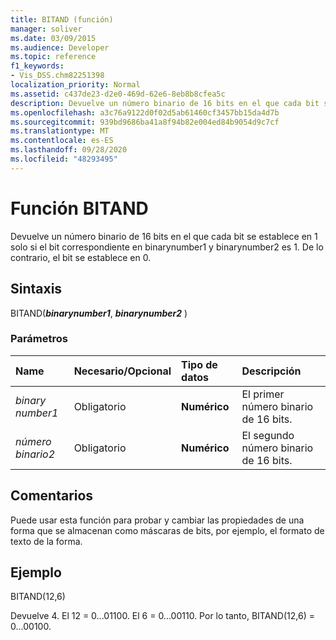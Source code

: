 ```yaml
---
title: BITAND (función)
manager: soliver
ms.date: 03/09/2015
ms.audience: Developer
ms.topic: reference
f1_keywords:
- Vis_DSS.chm82251398
localization_priority: Normal
ms.assetid: c437de23-d2e0-469d-62e6-8eb8b8cfea5c
description: Devuelve un número binario de 16 bits en el que cada bit se establece en 1 solo si el bit correspondiente en binarynumber1 y binarynumber2 es 1. De lo contrario, el bit se establece en 0.
ms.openlocfilehash: a3c76a9122d0f02d5ab61460cf3457bb15da4d7b
ms.sourcegitcommit: 939bd9686ba41a8f94b82e004ed84b9054d9c7cf
ms.translationtype: MT
ms.contentlocale: es-ES
ms.lasthandoff: 09/28/2020
ms.locfileid: "48293495"
---
```

# <a name="bitand-function"></a>Función BITAND

Devuelve un número binario de 16 bits en el que cada bit se establece en 1 solo si el bit correspondiente en binarynumber1 y binarynumber2 es 1. De lo contrario, el bit se establece en 0. 
  
## <a name="syntax"></a>Sintaxis

BITAND(***binarynumber1***, ***binarynumber2*** ) 
  
### <a name="parameters"></a>Parámetros

|**Name**|**Necesario/Opcional**|**Tipo de datos**|**Descripción**|
|:-----|:-----|:-----|:-----|
| _binary number1_ <br/> |Obligatorio  <br/> |**Numérico** <br/> |El primer número binario de 16 bits.  <br/> |
| _número binario2_ <br/> |Obligatorio  <br/> |**Numérico** <br/> |El segundo número binario de 16 bits.  <br/> |
   
## <a name="remarks"></a>Comentarios

Puede usar esta función para probar y cambiar las propiedades de una forma que se almacenan como máscaras de bits, por ejemplo, el formato de texto de la forma.
  
## <a name="example"></a>Ejemplo

BITAND(12,6)
  
Devuelve 4. El 12 = 0...01100. El 6 = 0...00110. Por lo tanto, BITAND(12,6) = 0...00100.
  

